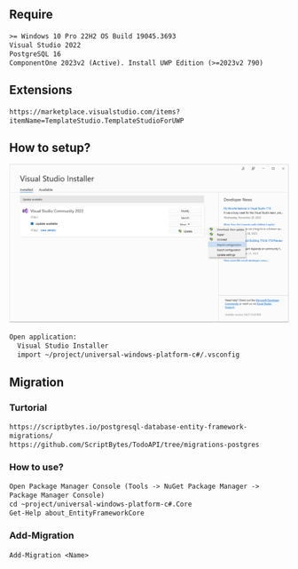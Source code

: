 ## Require

```
>= Windows 10 Pro 22H2 OS Build 19045.3693
Visual Studio 2022
PostgreSQL 16
ComponentOne 2023v2 (Active). Install UWP Edition (>=2023v2 790)
```


## Extensions

```
https://marketplace.visualstudio.com/items?itemName=TemplateStudio.TemplateStudioForUWP
```


## How to setup?

![Alt text](./images/visual_studio_installer.png)
```
Open application:
  Visual Studio Installer
  import ~/project/universal-windows-platform-c#/.vsconfig
```

## Migration

### Turtorial
```
https://scriptbytes.io/postgresql-database-entity-framework-migrations/
https://github.com/ScriptBytes/TodoAPI/tree/migrations-postgres
```

### How to use?
```
Open Package Manager Console (Tools -> NuGet Package Manager -> Package Manager Console)
cd ~project/universal-windows-platform-c#.Core
Get-Help about_EntityFrameworkCore
```

### Add-Migration
```
Add-Migration <Name>
```